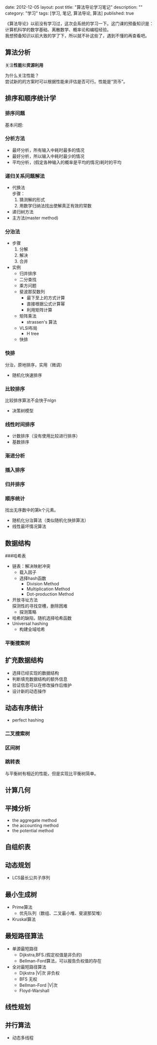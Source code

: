 date: 2012-12-05
layout: post
title: "算法导论学习笔记"
description: ""
category: "学习"
tags: [学习, 笔记, 算法导论, 算法]
published: true


《算法导论》以前没有学习过，这次会系统的学习一下。这门课的预备知识是：  
计算机科学的数学基础、离散数学、概率论和编程经验。  
我想预备知识以前大致的学了下，所以就不补这些了，遇到不懂的再查看吧。

## 算法分析
关注**性能**和**资源利用**

为什么关注性能？  
尝试新的的方案时可以根据性能来评估是否可行。性能是“货币”。

## 排序和顺序统计学

### 排序问题
基本问题:  

### 分析方法
- 最坏分析，所有输入中耗时最多的情况
- 最好分析，所以输入中耗时最少的情况
- 平均分析，(假定各种输入的概率是平均的情况)耗时的平均

### 递归关系问题解法
- 代换法  
	步骤：  
	1. 猜测解的形式
	2. 用数学归纳法找出使解真正有效的常数  	
- 递归树方法
- 主方法(master method)

### 分治法
- 步骤
	1. 分解
	2. 解决
	3. 合并
- 实例
	- 归并排序
	- 二分查找
	- 乘方问题
	- 斐波那契数列
		- 最下至上的方式计算
		- 直接根据公式计算幂
		- 利用矩阵计算
	- 矩阵乘法
		- strassen's 算法
	- VLSI布局
		- H tree
	- 快排

### 快排
分治，原地排序，实用（微调）
- 随机化快速排序

### 比较排序
比较排序算法不会快于nlgn
- 决策树模型

### 线性时间排序
- 计数排序（没有使用比较进行排序）
- 基数排序

### 渐进分析

### 插入排序

### 归并排序

### 顺序统计
找出无序数中的第k个元素。
- 随机化分治算法（类似随机化快排算法）
- 线性最坏情况算法

## 数据结构

###哈希表
- 链表：解决映射冲突
	- 载入因子
	- 选择hash函数
		- Division Method
		- Multiplication Method
		- Dot-production Method
- 开放寻址方法   
探测性的寻找空槽，删除困难
	- 探测策略
- 哈希的缺陷，随机选择哈希函数
- Universal hashing
	- 构建全域哈希


### 平衡搜索树

## 扩充数据结构 
- 选择已经实现的数据结构
- 判断填充数据结构的额外信息
- 验证信息可以在修改操作后维护
- 设计新的动态操作

## 动态有序统计 
- perfect hashing

### 二叉搜索树

### 区间树

### 跳转表
与平衡树有相近的性能，但是实现比平衡树简单。

## 计算几何

## 平摊分析
- the aggregate method
- the accounting method
- the potential method

## 自组织表

## 动态规划
- LCS最长公共子序列

## 最小生成树
- Prime算法
	- 优先队列（数组、二叉最小堆、斐波那契堆）
- Kruskal算法

## 最短路径算法
- 单源最短路径
	- Dijkstra,BFS.(假定权值是非负的)
	- Bellman-Ford算法，可以报告负权值的存在
- 全对最短路径算法
	- Dijkstra |V|次  非负权
	- BFS 无权
	- Bellman-Ford |V|次
	- Floyd-Warshall

## 线性规划

## 并行算法
- 动态多线程